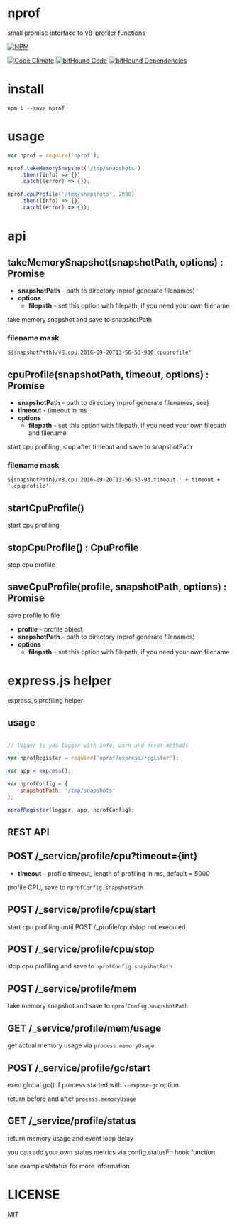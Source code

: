 # nprof

small promise interface to [v8-profiler](https://github.com/node-inspector/v8-profiler) functions

[![NPM](https://nodei.co/npm/nprof.png?downloads=true&downloadRank=true&stars=true)](https://nodei.co/npm/nprof/)

[![Code Climate](https://codeclimate.com/github/alekzonder/nprof/badges/gpa.svg)](https://codeclimate.com/github/alekzonder/nprof)
[![bitHound Code](https://www.bithound.io/github/alekzonder/nprof/badges/code.svg)](https://www.bithound.io/github/alekzonder/nprof)
[![bitHound Dependencies](https://www.bithound.io/github/alekzonder/nprof/badges/dependencies.svg)](https://www.bithound.io/github/alekzonder/nprof/master/dependencies/npm)

# install

```
npm i --save nprof
```

# usage

```js
var nprof = require('nprof');

nprof.takeMemorySnapshot('/tmp/snapshots')
    .then((info) => {})
    .catch((error) => {});

nprof.cpuProfile('/tmp/snapshots', 2000)
    .then((info) => {})
    .catch((error) => {});

```

# api

## takeMemorySnapshot(snapshotPath, options) : Promise

- **snapshotPath** - path to directory (nprof generate filenames)
- **options**
    - **filepath** - set this option with filepath, if you need your own filename

take memory snapshot and save to snapshotPath

### filename mask

```
${snapshotPath}/v8.cpu.2016-09-20T13-56-53-936.cpuprofile'
```

## cpuProfile(snapshotPath, timeout, options) : Promise

- **snapshotPath** - path to directory (nprof generate filenames, see)
- **timeout**      - timeout in ms
- **options**
    - **filepath** - set this option with filepath, if you need your own filepath and filename

start cpu profiling, stop after timeout and save to snapshotPath

### filename mask

```
${snapshotPath}/v8.cpu.2016-09-20T13-56-53-93.timeout.' + timeout + '.cpuprofile'
```

## startCpuProfile()

start cpu profiling

## stopCpuProfile() : CpuProfile

stop cpu proflile

## saveCpuProfile(profile, snapshotPath, options) : Promise

save profile to file

- **profile** - profile object
- **snapshotPath** - path to directory (nprof generate filenames)
- **options**
    - **filepath** - set this option with filepath, if you need your own filename


# express.js helper

express.js profiling helper

## usage

```js

// logger is you logger with info, warn and error methods

var nprofRegister = require('nprof/express/register');

var app = express();

var nprofConfig = {
    snapshotPath: '/tmp/snapshots'
};

nprofRegister(logger, app, nprofConfig);

```

## REST API

## POST /_service/profile/cpu?timeout={int}

- **timeout** - profile timeout, length of profiling in ms, default = 5000

profile CPU, save to `nprofConfig.snapshotPath`

## POST /_service/profile/cpu/start

start cpu profiling until POST /_profile/cpu/stop not executed

## POST /_service/profile/cpu/stop

stop cpu profiling and save to `nprofConfig.snapshotPath`

## POST /_service/profile/mem

take memory snapshot and save to `nprofConfig.snapshotPath`

## GET /_service/profile/mem/usage

get actual memory usage via `process.memoryUsage`

## POST /_service/profile/gc/start

exec global.gc() if process started with `--expose-gc` option

return before and after `process.memoryUsage`

## GET /_service/profile/status

return memory usage and event loop delay

you can add your own status metrics via config.statusFn hook function

see examples/status for more information



# LICENSE

MIT
